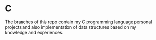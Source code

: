 # C
The branches of this repo contain my C programming language personal projects and also implementation of data structures based on my knowledge and experiences.

